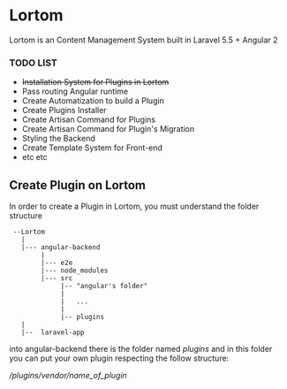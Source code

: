 # Lortom
Lortom is an Content Management System built in Laravel 5.5 + Angular 2

### TODO LIST

* ~~Installation System for Plugins in Lortom~~
* Pass routing Angular runtime
* Create Automatization to build a Plugin
* Create Plugins Installer
* Create Artisan Command for Plugins
* Create Artisan Command for Plugin's Migration
* Styling the Backend
* Create Template System for Front-end
* etc etc


## Create Plugin on Lortom

In order to create a Plugin in Lortom, you must understand the folder structure

```
 --Lortom
   |
   |--- angular-backend
        |
        |--- e2e
        |--- node_modules
        |--- src
             |-- "angular's folder"
             |   
             |   ...
             |
             |-- plugins
   |
   |--  laravel-app
 ```
 
 into angular-backend there is the folder named  *plugins* and in this folder you can put your own plugin respecting the
 follow structure:
 
 */plugins/vendor/name_of_plugin*

